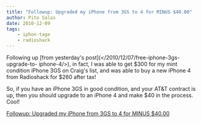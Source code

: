 ```yaml
---
title: "Followup: Upgraded my iPhone from 3GS to 4 for MINUS $40.00"
author: Pito Salas
date: 2010-12-09
tags:
    - iphon-tage
    - radioshack
---
```




Following up [from yesterday's post](</2010/12/07/free-iphone-3gs-upgrade-to-
iphone-4/>), in fact, I was able to get $300 for my mint condition iPhone 3GS
on Craig's list, and was able to buy a new iPhone 4 from Radioshack for $260
after tax!

So, if you have an iPhone 3GS in good condition, and your AT&T contract is up,
then you should upgrade to an iPhone 4 and make $40 in the process. Cool!


[Followup: Upgraded my iPhone from 3GS to 4 for MINUS $40.00](None)
